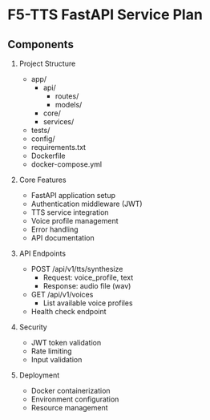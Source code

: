 # F5-TTS FastAPI Service Plan

## Components

1. Project Structure
   - app/
     - api/
       - routes/
       - models/
     - core/
     - services/
   - tests/
   - config/
   - requirements.txt
   - Dockerfile
   - docker-compose.yml

2. Core Features
   - FastAPI application setup
   - Authentication middleware (JWT)
   - TTS service integration
   - Voice profile management
   - Error handling
   - API documentation

3. API Endpoints
   - POST /api/v1/tts/synthesize
     - Request: voice_profile, text
     - Response: audio file (wav)
   - GET /api/v1/voices
     - List available voice profiles
   - Health check endpoint

4. Security
   - JWT token validation
   - Rate limiting
   - Input validation

5. Deployment
   - Docker containerization
   - Environment configuration
   - Resource management
